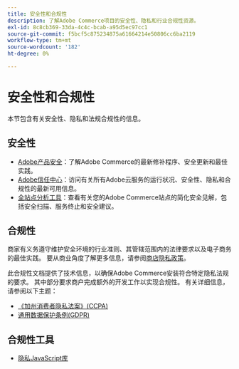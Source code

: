 ```yaml
---
title: 安全性和合规性
description: 了解Adobe Commerce项目的安全性、隐私和行业合规性资源。
exl-id: 8c8cb369-33da-4c4c-bcab-a95d5ec97cc1
source-git-commit: f5bcf5c875234875a61664214e50806cc6ba2119
workflow-type: tm+mt
source-wordcount: '182'
ht-degree: 0%

---
```


# 安全性和合规性

本节包含有关安全性、隐私和法规合规性的信息。

## 安全性

- [Adobe产品安全](https://helpx.adobe.com/cn/security.html)：了解Adobe Commerce的最新修补程序、安全更新和最佳实践。
- [Adobe信任中心](https://www.adobe.com/trust.html)：访问有关所有Adobe云服务的运行状况、安全性、隐私和合规性的最新可用信息。
- [全站点分析工具](../tools/site-wide-analysis-tool/dashboard.md)：查看有关您的Adobe Commerce站点的简化安全见解，包括安全扫描、服务终止和安全建议。

## 合规性

商家有义务遵守维护安全环境的行业准则、其管辖范围内的法律要求以及电子商务的最佳实践。 要从商业角度了解更多信息，请参阅[商店隐私政策](https://experienceleague.adobe.com/docs/commerce-admin/start/compliance/privacy/privacy-policy.html?lang=zh-Hans)。

此合规性文档提供了技术信息，以确保Adobe Commerce安装符合特定隐私法规的要求。 其中部分要求商户完成额外的开发工作以实现合规性。 有关详细信息，请参阅以下主题：

- [《加州消费者隐私法案》(CCPA)](privacy/ccpa.md)
- [通用数据保护条例(GDPR)](privacy/gdpr.md)

## 合规性工具

- [隐私JavaScript库](privacy/javascript-library.md)
